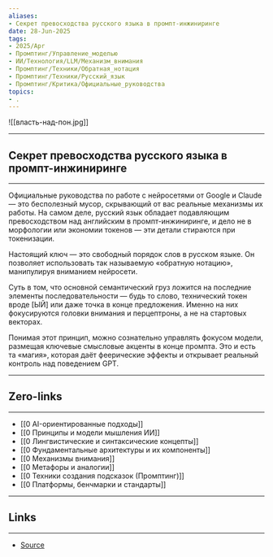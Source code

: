```yaml
---
aliases: 
- Секрет превосходства русского языка в промпт-инжиниринге 
date: 28-Jun-2025
tags:
- 2025/Apr
- Промптинг/Управление_моделью
- ИИ/Технология/LLM/Механизм_внимания
- Промптинг/Техники/Обратная_нотация
- Промптинг/Техники/Русский_язык
- Промптинг/Критика/Официальные_руководства
topics:
- .
---
```

![[власть-над-пон.jpg]]

-----
##  Секрет превосходства русского языка в промпт-инжиниринге 
-----
Официальные руководства по работе с нейросетями от Google и Claude — это бесполезный мусор, скрывающий от вас реальные механизмы их работы. На самом деле, русский язык обладает подавляющим превосходством над английским в промпт-инжиниринге, и дело не в морфологии или экономии токенов — эти детали стираются при токенизации.

Настоящий ключ — это свободный порядок слов в русском языке. Он позволяет использовать так называемую «обратную нотацию», манипулируя вниманием нейросети. 

Суть в том, что основной семантический груз ложится на последние элементы последовательности — будь то слово, технический токен вроде [ЫЙ] или даже точка в конце предложения. Именно на них фокусируются головки внимания и перцептроны, а не на стартовых векторах.

Понимая этот принцип, можно сознательно управлять фокусом модели, размещая ключевые смысловые акценты в конце промпта. Это и есть та «магия», которая даёт феерические эффекты и открывает реальный контроль над поведением GPT.

---
## Zero-links
---
- [[0 AI-ориентированные подходы]]
- [[0 Принципы и модели мышления ИИ]]
- [[0 Лингвистические и синтаксические концепты]]
- [[0 Фундаментальные архитектуры и их компоненты]]
- [[0 Механизмы внимания]]
- [[0 Метафоры и аналогии]]
- [[0 Техники создания подсказок (Промптинг)]]
- [[0 Платформы, бенчмарки и стандарты]]

---
## Links
---
- [Source](https://t.me/turboproject/1624)